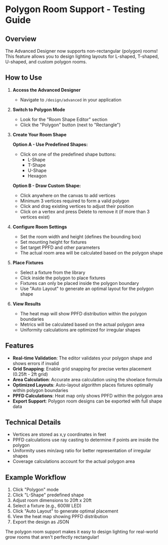 # Polygon Room Support - Testing Guide

## Overview
The Advanced Designer now supports non-rectangular (polygon) rooms! This feature allows you to design lighting layouts for L-shaped, T-shaped, U-shaped, and custom polygon rooms.

## How to Use

1. **Access the Advanced Designer**
   - Navigate to `/design/advanced` in your application

2. **Switch to Polygon Mode**
   - Look for the "Room Shape Editor" section
   - Click the "Polygon" button (next to "Rectangle")

3. **Create Your Room Shape**
   
   **Option A - Use Predefined Shapes:**
   - Click on one of the predefined shape buttons:
     - L-Shape
     - T-Shape  
     - U-Shape
     - Hexagon

   **Option B - Draw Custom Shape:**
   - Click anywhere on the canvas to add vertices
   - Minimum 3 vertices required to form a valid polygon
   - Click and drag existing vertices to adjust their position
   - Click on a vertex and press Delete to remove it (if more than 3 vertices exist)

4. **Configure Room Settings**
   - Set the room width and height (defines the bounding box)
   - Set mounting height for fixtures
   - Set target PPFD and other parameters
   - The actual room area will be calculated based on the polygon shape

5. **Place Fixtures**
   - Select a fixture from the library
   - Click inside the polygon to place fixtures
   - Fixtures can only be placed inside the polygon boundary
   - Use "Auto Layout" to generate an optimal layout for the polygon shape

6. **View Results**
   - The heat map will show PPFD distribution within the polygon boundaries
   - Metrics will be calculated based on the actual polygon area
   - Uniformity calculations are optimized for irregular shapes

## Features

- **Real-time Validation**: The editor validates your polygon shape and shows errors if invalid
- **Grid Snapping**: Enable grid snapping for precise vertex placement (0.25ft - 2ft grid)
- **Area Calculation**: Accurate area calculation using the shoelace formula
- **Optimized Layouts**: Auto-layout algorithm places fixtures optimally within polygon boundaries
- **PPFD Calculations**: Heat map only shows PPFD within the polygon area
- **Export Support**: Polygon room designs can be exported with full shape data

## Technical Details

- Vertices are stored as x,y coordinates in feet
- PPFD calculations use ray casting to determine if points are inside the polygon
- Uniformity uses min/avg ratio for better representation of irregular shapes
- Coverage calculations account for the actual polygon area

## Example Workflow

1. Click "Polygon" mode
2. Click "L-Shape" predefined shape
3. Adjust room dimensions to 20ft x 20ft
4. Select a fixture (e.g., 600W LED)
5. Click "Auto Layout" to generate optimal placement
6. View the heat map showing PPFD distribution
7. Export the design as JSON

The polygon room support makes it easy to design lighting for real-world grow rooms that aren't perfectly rectangular!